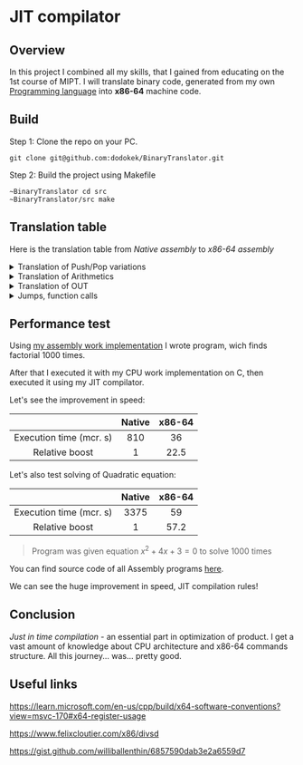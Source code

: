 # JIT compilator 

## Overview
In this project I combined all my skills, that I gained from educating on the 1st course of MIPT. I will translate binary code, generated from my own <a href="https://github.com/dodokek/ProgrammingLanguage">Programming language</a> into **x86-64** machine code.

## Build

Step 1: Clone the repo on your PC.

~~~
git clone git@github.com:dodokek/BinaryTranslator.git
~~~

Step 2: Build the project using Makefile

~~~
~BinaryTranslator cd src
~BinaryTranslator/src make
~~~


## Translation table

Here is the translation table from *Native assembly* to *x86-64 assembly*


<details>
<summary>Translation of Push/Pop variations</summary>

|   Native       | x86-64      |  
| ------         | :---------------: | 
| Push Num       | mov rsi, 0x1ff0...00 (double) <br> push rsi                |  
| Push reg       | push r_x              |
| Push [ Num ]      | mov rdi, [r10 + Num] <br> push rdi              |
| Push [ r_x ]       | mov [r10 + r_x]       |
| Push [ Num + r_x ]       | add r10, r_x <br> mov rdi, [r10 + Num] <br> sub r10, r_x <br> push rdi|
| Pop r_x        | pop r_x              |
| Pop [ r_x ]       | pop rdi <br> mov [r10 + r_x], rdi              |
| Pop [Num + r_x]       | pop rdi <br> add r10, r_x <br> mov [r10 + Num], rdi <br> sub r10, r_x           |

> **r10** register is used as pointer to begin of the memory.
</details>


<details>
<summary>Translation of Arithmetics</summary>

|   Native       | x86-64      |  
| ------         | :---------------: | 
| Add        |  addpd xmm0, xmm1       |
| Sub        |  subpd xmm0, xmm1       |
| Mul        |  mulpd xmm0, xmm1       |
| Div        |  divpd xmm0, xmm1       |
| Sqr        |  sqrtpd xmm0, xmm1      |
> This operations are followed with moving values from stack to xmm1, xmm0 registers.
</details>

<details>
<summary>Translation of OUT</summary>
In native assembly <b>OUT</b> command pops the value from stack and prints it on the screen using <b>printf from STL</b>. 
<br>
<br>
In x86-64 I will call printf function to print one double number using the same printf from STL. The only difference - the stack should be aligned and data stored in specific registers

~~~C++
mov xmm0, [rsp]

push r10
pusha

mov rbp, rsp
and rsp, -16 // aligning stack

call printf

mov rsp, rbp

popa
pop r10

~~~

</details>


<details>
<summary>Jumps, function calls</summary>

Jump, Call, Ret are translated straightforward:
|   Native       | x86-64      |  
| ------         | :---------------: | 
| Jmp <32b rel. ptr.>        |  jmp <32b rel. ptr.>       |
| Call <32b rel. ptr.>        |  call <32b rel. ptr.>       |
| Ret        |  ret       |

Conditional Jumps are also translated the same, but in Native assembly we also need to compare two values from stack. Comparison part:

~~~C++
mov xmm0, [rsp]
mov xmm1, [rsp+8]
add rsp, 16

ucomisd xmm0, xmm1
~~~

The rest translation of conditional jumps is the same with non-conditional jump.

</details>


## Performance test
Using <a href="https://githrsiub.com/dodokek/ProgrammingLanguage">my assembly work implementation</a> I wrote program, wich finds factorial 1000 times. 

After that I executed it with my CPU work implementation on C, then executed it using my JIT compilator.

Let's see the improvement in speed:

|  | Native       | x86-64                 |  
| :------: | :------:  | :---------------: | 
| Execution time (mcr. s) | 810       | 36                 |  
| Relative boost | 1       | 22.5                 |  


Let's also test solving of Quadratic equation:


|  | Native       | x86-64                 |  
| :------: | :------:  | :---------------: | 
| Execution time (mcr. s) | 3375       | 59                 |  
| Relative boost | 1       | 57.2                 |  

> Program was given equation  $x^2 + 4x + 3 = 0$ to solve 1000 times

You can find source code of all Assembly programs <a href = "https://github.com/dodokek/Processor/tree/origin/examples">here</a>.


We can see the huge improvement in speed, JIT compilation rules!


## Conclusion

*Just in time compilation* - an essential part in optimization of product. I get a vast amount of knowledge about CPU architecture and x86-64 commands structure. All this journey... was... pretty good. 


## Useful links

https://learn.microsoft.com/en-us/cpp/build/x64-software-conventions?view=msvc-170#x64-register-usage

https://www.felixcloutier.com/x86/divsd

https://gist.github.com/williballenthin/6857590dab3e2a6559d7

